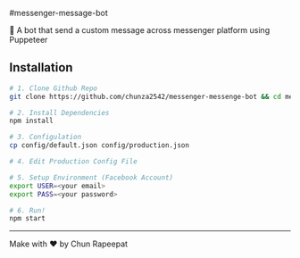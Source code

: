 #messenger-message-bot

🤖 A bot that send a custom message across messenger platform using Puppeteer

## Installation
```sh
# 1. Clone Github Repo
git clone https://github.com/chunza2542/messenger-messenge-bot && cd messenger-messenge-bot

# 2. Install Dependencies
npm install

# 3. Configulation
cp config/default.json config/production.json

# 4. Edit Production Config File

# 5. Setup Environment (Facebook Account)
export USER=<your email>
export PASS=<your password>

# 6. Run!
npm start
```

<hr>

Make with :heart: by Chun Rapeepat


